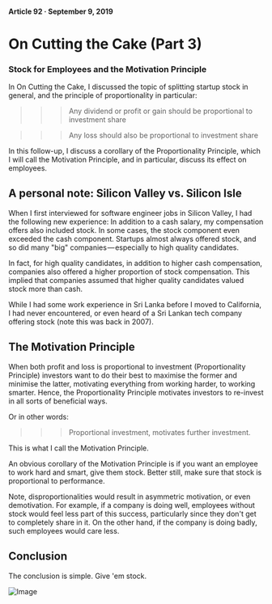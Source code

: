 #### Article 92 · September 9, 2019

# On Cutting the Cake (Part 3)

### Stock for Employees and the Motivation Principle

In On Cutting the Cake, I discussed the topic of splitting startup stock in general, and the principle of proportionality in particular:

>>> Any dividend or profit or gain should be proportional to investment share

>>> Any loss should also be proportional to investment share

In this follow-up, I discuss a corollary of the Proportionality Principle, which I will call the Motivation Principle, and in particular, discuss its effect on employees.

## A personal note: Silicon Valley vs. Silicon Isle

When I first interviewed for software engineer jobs in Silicon Valley, I had the following new experience: In addition to a cash salary, my compensation offers also included stock. In some cases, the stock component even exceeded the cash component. Startups almost always offered stock, and so did many "big" companies — especially to high quality candidates.

In fact, for high quality candidates, in addition to higher cash compensation, companies also offered a higher proportion of stock compensation. This implied that companies assumed that higher quality candidates valued stock more than cash.

While I had some work experience in Sri Lanka before I moved to California, I had never encountered, or even heard of a Sri Lankan tech company offering stock (note this was back in 2007).

## The Motivation Principle

When both profit and loss is proportional to investment (Proportionality Principle) investors want to do their best to maximise the former and minimise the latter, motivating everything from working harder, to working smarter. Hence, the Proportionality Principle motivates investors to re-invest in all sorts of beneficial ways.

Or in other words:

>>> Proportional investment, motivates further investment.

This is what I call the Motivation Principle.

An obvious corollary of the Motivation Principle is if you want an employee to work hard and smart, give them stock. Better still, make sure that stock is proportional to performance.

Note, disproportionalities would result in asymmetric motivation, or even demotivation. For example, if a company is doing well, employees without stock would feel less part of this success, particularly since they don't get to completely share in it. On the other hand, if the company is doing badly, such employees would care less.

## Conclusion

The conclusion is simple. Give 'em stock.

![Image](https://cdn-images-1.medium.com/max/800/0*UQjg1QpnA3g_inN_.png)